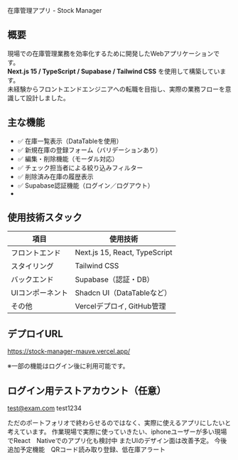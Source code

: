 在庫管理アプリ - Stock Manager


## 概要

現場での在庫管理業務を効率化するために開発したWebアプリケーションです。  
**Next.js 15 / TypeScript / Supabase / Tailwind CSS** を使用して構築しています。  
未経験からフロントエンドエンジニアへの転職を目指し、実際の業務フローを意識して設計しました。

## 主な機能

- ✅ 在庫一覧表示（DataTableを使用）
- ✅ 新規在庫の登録フォーム（バリデーションあり）
- ✅ 編集・削除機能（モーダル対応）
- ✅ チェック担当者による絞り込みフィルター
- ✅ 削除済み在庫の履歴表示
- ✅ Supabase認証機能（ログイン／ログアウト）
-

## 使用技術スタック

| 項目 | 使用技術 |
|------|---------|
| フロントエンド | Next.js 15, React, TypeScript |
| スタイリング | Tailwind CSS |
| バックエンド | Supabase（認証・DB） |
| UIコンポーネント | Shadcn UI（DataTableなど） |
| その他 | Vercelデプロイ, GitHub管理 |

## デプロイURL
https://stock-manager-mauve.vercel.app/

※一部の機能はログイン後に利用可能です。

## ログイン用テストアカウント（任意）
test@exam.com
test1234

ただのポートフォリオで終わらせるのではなく、実際に使えるアプリにしたいと考えています。
作業現場で実際に使っていきたい、iphoneユーザーが多い現場でReact　Nativeでのアプリ化も検討中
またUIのデザイン面は改善予定。
今後　追加予定機能　QRコード読み取り登録、低在庫アラート



